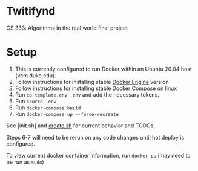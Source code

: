 # Twitifynd
CS 333: Algorithms in the real world final project

# Setup
1. This is currently configured to run Docker within an Ubuntu 20.04 host (vcm.duke.edu).
2. Follow instructions for installing stable [Docker Engine](https://docs.docker.com/engine/install/ubuntu/) version
3. Follow instructions for installing stable [Docker Compose](https://docs.docker.com/compose/install/) on linux
4. Run `cp template.env .env` and add the necessary tokens.
5. Run `source .env`
6. Run `docker-compose build`
7. Run `docker-compose up --force-recreate`

See [init.sh] and [create.sh](db/create.sh) for current behavior and TODOs.

Steps 6-7 will need to be rerun on any code changes until hot deploy is configured.

To view current docker container information, run `docker ps` (may need to be run as `sudo`)